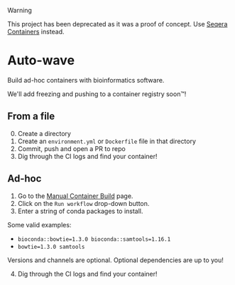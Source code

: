 > [!WARNING]
> This project has been deprecated as it was a proof of concept.
> Use [Seqera Containers](https://seqera.io/containers/) instead.

# Auto-wave

Build ad-hoc containers with bioinformatics software.

We'll add freezing and pushing to a container registry soon™️!

## From a file

0. Create a directory
1. Create an `environment.yml` or `Dockerfile` file in that directory
2. Commit, push and open a PR to repo
3. Dig through the CI logs and find your container!

## Ad-hoc

1. Go to the [Manual Container Build](https://github.com/Emiller88/auto-wave/actions/workflows/user-input.yml) page.
2. Click on the `Run workflow` drop-down button.
3. Enter a string of conda packages to install.

Some valid examples:

- `bioconda::bowtie=1.3.0 bioconda::samtools=1.16.1`
- `bowtie=1.3.0 samtools`

Versions and channels are optional. Optional dependencies are up to you!

4. Dig through the CI logs and find your container!

